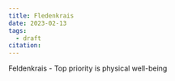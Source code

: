 ```yaml
---
title: Fledenkrais
date: 2023-02-13
tags:
  - draft
citation: 
---
```


Feldenkrais - Top priority is physical well-being
